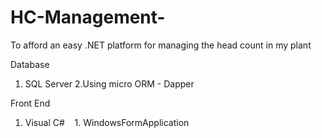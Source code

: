 # HC-Management-
To afford an easy .NET platform for managing the head count in my plant

Database
  1. SQL Server
  2.Using micro ORM - Dapper
  
 Front End
  1. Visual C#
    1. WindowsFormApplication
